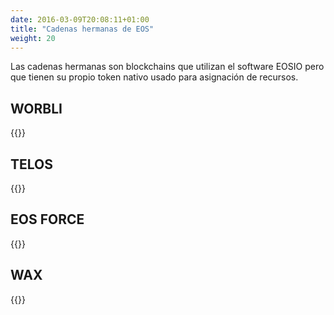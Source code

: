 ```yaml
---
date: 2016-03-09T20:08:11+01:00
title: "Cadenas hermanas de EOS"
weight: 20
---
```


Las cadenas hermanas son blockchains que utilizan el software EOSIO pero que tienen su propio token nativo usado para asignación de recursos.

## WORBLI

{{<youtube ideiyhAlvOQ>}}

## TELOS

{{<youtube fvsvzCL46eI>}}

## EOS FORCE

{{<youtube UdDZCzwKCDo>}}

## WAX 

{{<youtube RjndO0BJ7Ik>}}
